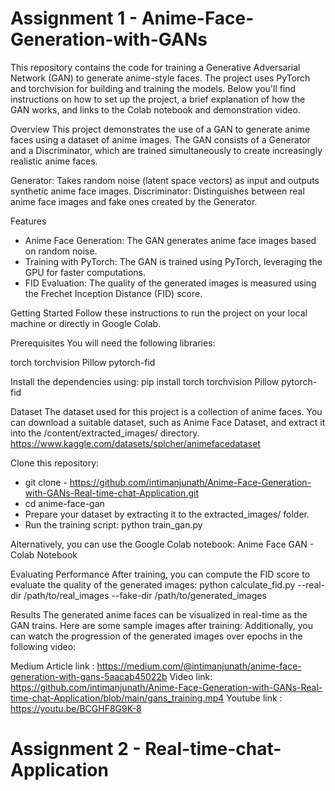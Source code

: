 # Assignment 1 - Anime-Face-Generation-with-GANs

This repository contains the code for training a Generative Adversarial Network (GAN) to generate anime-style faces. The project uses PyTorch and torchvision for building and training the models. Below you'll find instructions on how to set up the project, a brief explanation of how the GAN works, and links to the Colab notebook and demonstration video.

Overview
This project demonstrates the use of a GAN to generate anime faces using a dataset of anime images. The GAN consists of a Generator and a Discriminator, which are trained simultaneously to create increasingly realistic anime faces.

Generator: Takes random noise (latent space vectors) as input and outputs synthetic anime face images.
Discriminator: Distinguishes between real anime face images and fake ones created by the Generator.

Features
* Anime Face Generation: The GAN generates anime face images based on random noise.
* Training with PyTorch: The GAN is trained using PyTorch, leveraging the GPU for faster computations.
* FID Evaluation: The quality of the generated images is measured using the Frechet Inception Distance (FID) score.
  
Getting Started
Follow these instructions to run the project on your local machine or directly in Google Colab.

Prerequisites
You will need the following libraries:

torch
torchvision
Pillow
pytorch-fid

Install the dependencies using: pip install torch torchvision Pillow pytorch-fid

Dataset
The dataset used for this project is a collection of anime faces. You can download a suitable dataset, such as Anime Face Dataset, and extract it into the /content/extracted_images/ directory.
https://www.kaggle.com/datasets/splcher/animefacedataset


Clone this repository:
* git clone - https://github.com/intimanjunath/Anime-Face-Generation-with-GANs-Real-time-chat-Application.git
* cd anime-face-gan
* Prepare your dataset by extracting it to the extracted_images/ folder.
* Run the training script: python train_gan.py

Alternatively, you can use the Google Colab notebook:
Anime Face GAN - Colab Notebook

Evaluating Performance
After training, you can compute the FID score to evaluate the quality of the generated images: python calculate_fid.py --real-dir /path/to/real_images --fake-dir /path/to/generated_images

Results
The generated anime faces can be visualized in real-time as the GAN trains. Here are some sample images after training:
Additionally, you can watch the progression of the generated images over epochs in the following video:

Medium Article link : https://medium.com/@intimanjunath/anime-face-generation-with-gans-5aacab45022b 
Video link: https://github.com/intimanjunath/Anime-Face-Generation-with-GANs-Real-time-chat-Application/blob/main/gans_training.mp4 
Youtube link : https://youtu.be/BCGHF8G9K-8


# Assignment 2 - Real-time-chat-Application 
